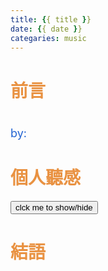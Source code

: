 ```yaml
---
title: {{ title }}
date: {{ date }}
categaries: music
---
```


# <div style="color: rgb(233, 146, 66);">前言</div>

<!-- more -->

<script src="/js/insertBtn.js"></script>
# <div style="color: rgb(233, 147, 66);"></div>
<div style="font-size:large;color: rgb(35, 100, 210);">by:</div>
<div class="playerBlock">
<div id="player1" class="player"></div>
</div>

# <div style="color: rgb(233, 146, 66);">個人聽感</div>

<button onclick="inverseDisplay(&quot;btnGroup1&quot;)" class="inverseBtn">clck me to show/hide</button>

<div id="btnGroup1" class="animate__animated animate__fadeIn"></div>

<script>insertBtn({groupId:"btnGroup1",barId:"btnBar1_1",text:"",playerInd:0,start:,end:});</script>

# <div style="color: rgb(233, 146, 66);">結語</div>

<script>var plist=[""];</script>
<script src="/js/player.js"></script>